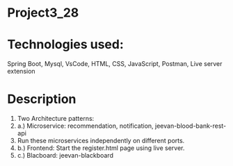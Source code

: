 # Project3_28

# Technologies used:
  Spring Boot, Mysql, VsCode, HTML, CSS, JavaScript, Postman, Live server extension

# Description
1. Two Architecture patterns:
2.  a.) Microservice: recommendation, notification, jeevan-blood-bank-rest-api
3.    Run these microservices independently on different ports.
4.  b.) Frontend: Start the register.html page using live server.
5.  c.) Blacboard: jeevan-blackboard 
    
